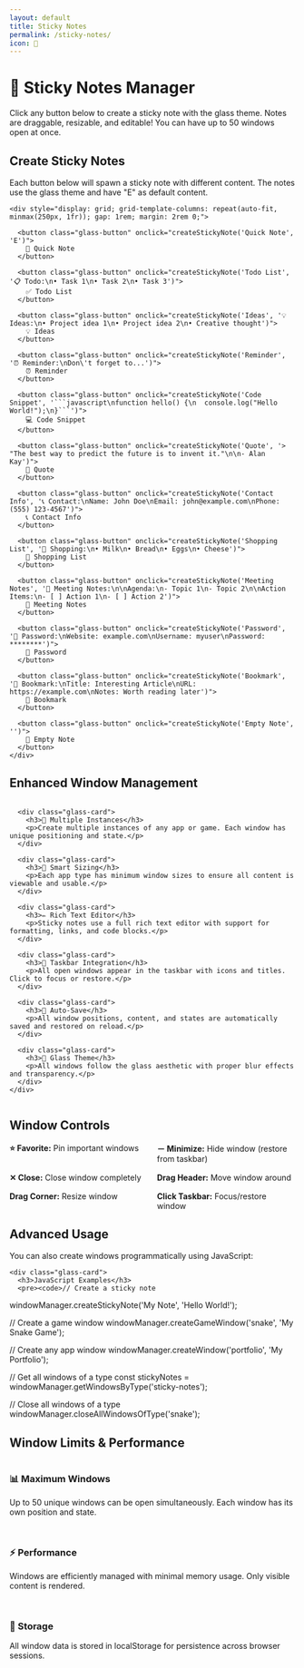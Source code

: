 ```yaml
---
layout: default
title: Sticky Notes
permalink: /sticky-notes/
icon: 📝
---
```


<div class="main-content">
  <div class="page-header">
    <h1>📝 Sticky Notes Manager</h1>
    <p>Click any button below to create a sticky note with the glass theme. Notes are draggable, resizable, and editable! You can have up to 50 windows open at once.</p>
  </div>

  <div class="glass-panel">
    <h2>Create Sticky Notes</h2>
    <p>Each button below will spawn a sticky note with different content. The notes use the glass theme and have "E" as default content.</p>
    
    <div style="display: grid; grid-template-columns: repeat(auto-fit, minmax(250px, 1fr)); gap: 1rem; margin: 2rem 0;">
      
      <button class="glass-button" onclick="createStickyNote('Quick Note', 'E')">
        📝 Quick Note
      </button>
      
      <button class="glass-button" onclick="createStickyNote('Todo List', '📋 Todo:\n• Task 1\n• Task 2\n• Task 3')">
        ✅ Todo List
      </button>
      
      <button class="glass-button" onclick="createStickyNote('Ideas', '💡 Ideas:\n• Project idea 1\n• Project idea 2\n• Creative thought')">
        💡 Ideas
      </button>
      
      <button class="glass-button" onclick="createStickyNote('Reminder', '⏰ Reminder:\nDon\'t forget to...')">
        ⏰ Reminder
      </button>
      
      <button class="glass-button" onclick="createStickyNote('Code Snippet', '```javascript\nfunction hello() {\n  console.log("Hello World!");\n}```')">
        💻 Code Snippet
      </button>
      
      <button class="glass-button" onclick="createStickyNote('Quote', '> "The best way to predict the future is to invent it."\n\n- Alan Kay')">
        💬 Quote
      </button>
      
      <button class="glass-button" onclick="createStickyNote('Contact Info', '📞 Contact:\nName: John Doe\nEmail: john@example.com\nPhone: (555) 123-4567')">
        📞 Contact Info
      </button>
      
      <button class="glass-button" onclick="createStickyNote('Shopping List', '🛒 Shopping:\n• Milk\n• Bread\n• Eggs\n• Cheese')">
        🛒 Shopping List
      </button>
      
      <button class="glass-button" onclick="createStickyNote('Meeting Notes', '📅 Meeting Notes:\n\nAgenda:\n- Topic 1\n- Topic 2\n\nAction Items:\n- [ ] Action 1\n- [ ] Action 2')">
        📅 Meeting Notes
      </button>
      
      <button class="glass-button" onclick="createStickyNote('Password', '🔐 Password:\nWebsite: example.com\nUsername: myuser\nPassword: ********')">
        🔐 Password
      </button>
      
      <button class="glass-button" onclick="createStickyNote('Bookmark', '🔖 Bookmark:\nTitle: Interesting Article\nURL: https://example.com\nNotes: Worth reading later')">
        🔖 Bookmark
      </button>
      
      <button class="glass-button" onclick="createStickyNote('Empty Note', '')">
        📄 Empty Note
      </button>
    </div>
  </div>

  <!-- Sticky Notes Container -->
  <div class="sticky-notes-container" style="position: fixed; top: 0; left: 0; width: 100%; height: 100%; pointer-events: none; z-index: 1000;">
    <!-- Notes will be spawned here with pointer-events: auto -->
  </div>

  <div class="glass-panel">
    <h2>Enhanced Window Management</h2>
    <div style="display: grid; grid-template-columns: repeat(auto-fit, minmax(300px, 1fr)); gap: 1.5rem;">
      
      <div class="glass-card">
        <h3>🎯 Multiple Instances</h3>
        <p>Create multiple instances of any app or game. Each window has unique positioning and state.</p>
      </div>
      
      <div class="glass-card">
        <h3>📏 Smart Sizing</h3>
        <p>Each app type has minimum window sizes to ensure all content is viewable and usable.</p>
      </div>
      
      <div class="glass-card">
        <h3>✏️ Rich Text Editor</h3>
        <p>Sticky notes use a full rich text editor with support for formatting, links, and code blocks.</p>
      </div>
      
      <div class="glass-card">
        <h3>📌 Taskbar Integration</h3>
        <p>All open windows appear in the taskbar with icons and titles. Click to focus or restore.</p>
      </div>
      
      <div class="glass-card">
        <h3>💾 Auto-Save</h3>
        <p>All window positions, content, and states are automatically saved and restored on reload.</p>
      </div>
      
      <div class="glass-card">
        <h3>🎨 Glass Theme</h3>
        <p>All windows follow the glass aesthetic with proper blur effects and transparency.</p>
      </div>
    </div>
  </div>

  <div class="glass-panel">
    <h2>Window Controls</h2>
    <div style="display: grid; grid-template-columns: repeat(auto-fit, minmax(200px, 1fr)); gap: 1rem;">
      <div><strong>⭐ Favorite:</strong> Pin important windows</div>
      <div><strong>－ Minimize:</strong> Hide window (restore from taskbar)</div>
      <div><strong>✕ Close:</strong> Close window completely</div>
      <div><strong>Drag Header:</strong> Move window around</div>
      <div><strong>Drag Corner:</strong> Resize window</div>
      <div><strong>Click Taskbar:</strong> Focus/restore window</div>
    </div>
  </div>

  <div class="glass-panel">
    <h2>Advanced Usage</h2>
    <p>You can also create windows programmatically using JavaScript:</p>
    
    <div class="glass-card">
      <h3>JavaScript Examples</h3>
      <pre><code>// Create a sticky note
windowManager.createStickyNote('My Note', 'Hello World!');

// Create a game window
windowManager.createGameWindow('snake', 'My Snake Game');

// Create any app window
windowManager.createWindow('portfolio', 'My Portfolio');

// Get all windows of a type
const stickyNotes = windowManager.getWindowsByType('sticky-notes');

// Close all windows of a type
windowManager.closeAllWindowsOfType('snake');</code></pre>
    </div>
  </div>

  <div class="glass-panel">
    <h2>Window Limits & Performance</h2>
    <div style="display: grid; grid-template-columns: repeat(auto-fit, minmax(250px, 1fr)); gap: 1rem;">
      <div class="glass-card">
        <h3>📊 Maximum Windows</h3>
        <p>Up to 50 unique windows can be open simultaneously. Each window has its own position and state.</p>
      </div>
      <div class="glass-card">
        <h3>⚡ Performance</h3>
        <p>Windows are efficiently managed with minimal memory usage. Only visible content is rendered.</p>
      </div>
      <div class="glass-card">
        <h3>💾 Storage</h3>
        <p>All window data is stored in localStorage for persistence across browser sessions.</p>
      </div>
    </div>
  </div>

</div>

<script>
// Additional demo functions
document.addEventListener('DOMContentLoaded', () => {
  // Create a welcome note on page load
  setTimeout(() => {
    createStickyNote('Welcome! 👋', 'Welcome to the Enhanced Sticky Notes demo!\n\nTry clicking the buttons above to create different types of notes.\n\nYou can:\n• Drag notes around\n• Resize them\n• Edit the content\n• Pin important ones\n• Have up to 50 windows open\n• See all windows in the taskbar\n\nEnjoy! 🎉');
  }, 1000);
  
  // Add some interactive demo buttons
  const demoButtons = document.querySelectorAll('.glass-button');
  demoButtons.forEach(button => {
    button.addEventListener('click', () => {
      // Add a subtle animation effect
      button.style.transform = 'scale(0.95)';
      setTimeout(() => {
        button.style.transform = '';
      }, 150);
    });
  });
  
  // Add window counter display
  const counter = document.createElement('div');
  counter.className = 'window-counter';
  counter.innerHTML = 'Windows: 0/50';
  document.body.appendChild(counter);
  
  // Update counter when windows change
  const updateCounter = () => {
    const count = Object.keys(windowManager.windows).length;
    counter.innerHTML = `Windows: ${count}/50`;
    
    if (count >= 45) {
      counter.classList.add('warning');
    } else if (count >= 50) {
      counter.classList.add('danger');
    } else {
      counter.classList.remove('warning', 'danger');
    }
  };
  
  // Monitor window changes
  const originalCreateWindow = windowManager.createWindow.bind(windowManager);
  windowManager.createWindow = function(...args) {
    const result = originalCreateWindow(...args);
    updateCounter();
    return result;
  };
  
  const originalCloseWindow = windowManager.closeWindow.bind(windowManager);
  windowManager.closeWindow = function(windowId) {
    originalCloseWindow(windowId);
    updateCounter();
  };
  
  // Initial counter update
  updateCounter();
});
</script> 